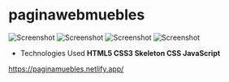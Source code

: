 # paginawebmuebles


![Screenshot](https://i.imgur.com/glcQFVV.png)
![Screenshot](https://i.imgur.com/hmnSoBS.png)
![Screenshot](https://i.imgur.com/6a2tNYk.png)
![Screenshot](https://i.imgur.com/xF2rHzN.png)

- Technologies Used
<b>HTML5
CSS3
Skeleton CSS
JavaScript</b>

https://paginamuebles.netlify.app/
